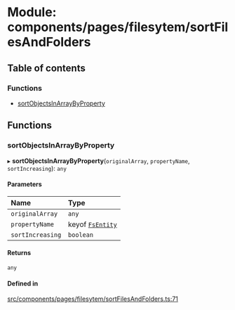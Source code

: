 # Module: components/pages/filesytem/sortFilesAndFolders

## Table of contents

### Functions

- [sortObjectsInArrayByProperty](../wiki/components.pages.filesytem.sortFilesAndFolders#sortobjectsinarraybyproperty)

## Functions

### sortObjectsInArrayByProperty

▸ **sortObjectsInArrayByProperty**(`originalArray`, `propertyName`, `sortIncreasing`): `any`

#### Parameters

| Name | Type |
| :------ | :------ |
| `originalArray` | `any` |
| `propertyName` | keyof [`FsEntity`](../wiki/background.api.filesystemTypes.FsEntity) |
| `sortIncreasing` | `boolean` |

#### Returns

`any`

#### Defined in

[src/components/pages/filesytem/sortFilesAndFolders.ts:71](https://github.com/ExperimentsByFileFighter/WebApp-PoC-technical-Documentation/blob/5171d3e/src/components/pages/filesytem/sortFilesAndFolders.ts#L71)
